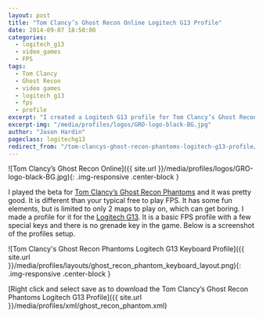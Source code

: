 ```yaml
---
layout: post
title: "Tom Clancy’s Ghost Recon Online Logitech G13 Profile"
date: 2014-09-07 18:50:00
categories:
  - logitech_g13
  - video_games
  - FPS
tags:
  - Tom Clancy
  - Ghost Recon
  - video games
  - logitech g13
  - fps
  - profile
excerpt: "I created a Logitech G13 profile for Tom Clancy’s Ghost Recon Online"
excerpt-img: "/media/profiles/logos/GRO-logo-black-BG.jpg"
author: "Jason Hardin"
pageclass: logitechg13
redirect_from: "/tom-clancys-ghost-recon-phantoms-logitech-g13-profile/"
---
```

![Tom Clancy’s Ghost Recon Online]({{ site.url }}/media/profiles/logos/GRO-logo-black-BG.jpg){: .img-responsive .center-block }

I played the beta for [Tom Clancy’s Ghost Recon Phantoms](http://ghost-recon.ubi.com/ghost-recon-phantoms/en-us/home/) and it was pretty good. It is different than your typical free to play FPS. It has some fun elements, but is limited to only 2 maps to play on, which can get boring. I made a profile for it for the [Logitech G13](http://gaming.logitech.com/en-us/product/g13-advanced-gameboard). It is a basic FPS profile with a few special keys and there is no grenade key in the game. Below is a screenshot of the profiles setup.

![Tom Clancy's Ghost Recon Phantoms Logitech G13 Keyboard Profile]({{ site.url }}/media/profiles/layouts/ghost_recon_phantom_keyboard_layout.png){: .img-responsive .center-block }

[Right click and select save as to download the Tom Clancy’s Ghost Recon Phantoms Logitech G13 Profile]({{ site.url }}/media/profiles/xml/ghost_recon_phantom.xml)
